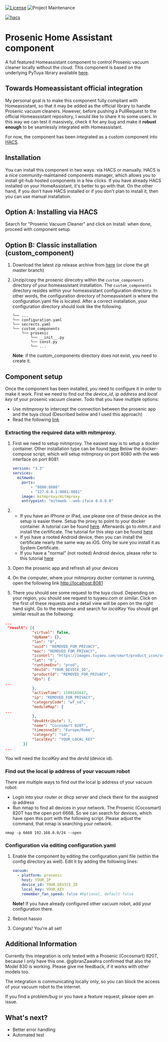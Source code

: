 [![License][license-shield]](LICENSE.md) ![Project Maintenance][maintenance-shield]

[![hacs][hacsbadge]][hacs]

# Prosenic Home Assistant component
A full featured Homeassistant component to control Prosenic vacuum cleaner locally without the cloud. 
This component is based on the underlying PyTuya library available [here][pytuya].

## Towards Homeassistant official integration
My personal goal is to make this component fully compliant with Homeassistant, so 
that it may be added as the official library to handle Prosenic vacuum cleaners. 
However, before pushing a PullRequest to the official Homeassistant repository, I would like to share it to some users.
In this way we can test it massively, check it for any bug and make it **robust enough** to be seamlessly integrated 
with Homeassistant.

For now, the component has been integrated as a custom component into [HACS][hacs].

## Installation
You can install this component in two ways: via HACS or manually.
HACS is a nice community-maintained components manager, which allows you to install git-hub hosted components in a few clicks.
If you have already HACS installed on your HomeAssistant, it's better to go with that.
On the other hand, if you don't have HACS installed or if you don't plan to install it, then you can use manual installation.

## Option A: Installing via HACS
Search for "Prosenic Vacuum Cleaner" and click on Install: when done, proceed with component setup.

## Option B: Classic installation (custom_component)
1. Download the latest zip release archive from [here][release-zip] (or clone the git master branch)
1. Unzip/copy the prosenic direcotry within the `custom_components` directory of your homeassistant installation.
The `custom_components` directory resides within your homeassistant configuration directory.
In other words, the configuration directory of homeassistant is where the configuration.yaml file is located.
After a correct installation, your configuration directory should look like the following.
    ```
    └── ...
    └── configuration.yaml
    └── secrects.yaml
    └── custom_components
        └── prosenic
            └── __init__.py
            └── const.py
            └── ...
    ```

    **Note**: if the custom_components directory does not exist, you need to create it.

## Component setup    
Once the component has been installed, you need to configure it in order to make it work.
First we need to find out the _device_id_, _ip address_ and _local key_ of your prosenic vacuum cleaner.
Todo that you have multiple options:
 * Use *mitmproxy* to intercept the connection between the prosenic app and the tuya cloud (Described below and I used this approach)
 * Read the following [link][tuyaapi-docs]
     
### Extracting the required data with mitmproxy.

1. First we need to setup mitmproxy. The easiest way is to setup a docker container. Other installation type can be found [here][mitmproxy-install]
    Below the docker-compose script, which will setup mitmproxy on port 8080 with the web interface on port 8081
    ```yaml
    version: "3.3"
    services:
      mitmweb:
        ports:
            - "8080:8080"
            - "127.0.0.1:8081:8081"
        image: mitmproxy/mitmproxy
        entrypoint: "mitmweb --web-iface 0.0.0.0"
    ```
1. 
    * If you have an iPhone or iPad, use please one of these device as the setup is easier there.
    Setup the proxy to point to your docker container. A tutorial can be found [here][ios-proxy].
    Afterwards go to _mitm.it_ and install the certificate. The tutorial for this step can be found [here][mitmproxy-certs]
    * If yoi have a rooted Android device, then you can install the certificate nearly the same way as iOS. Only be sure you install it as System Certificate.
    * If you have a "normal" (not rooted) Android device, please refer to this tutorial [here][mitmproxy-android]
    
1. Open the prosenic app and refresh all your devices
1. On the computer, where your mitmproxy docker container is running, open  the following link [http://localhost:8081](http://localhost:8081)
1. There you should see some request to the tuya cloud. Depending on your region, you should see request to tuyaeu.com or similar.
Click on the first of these requests and a detail view will be open on the right hand sight. Go to the response and search for _localKey_
You should get similar result as the follwoing:
```json
...
 "result": [{
            "virtual": false,
            "dpName": {},
            "lon": "0",
            "uuid": "REMOVED_FOR_PRIVACY",
            "mac": "REMOVED_FOR_PRIVACY",
            "iconUrl": "https://images.tuyaeu.com/smart/product_icon/sd.png",
            "lat": "0",
            "runtimeEnv": "prod",
            "devId": "YOUR_DEVICE_ID",
            "productId": "REMOVED_FOR_PRIVACY",
            "dps": {
...
            },
            "activeTime": 1580185647,
            "ip": "REMOVED_FOR_PRIVACY",
            "categoryCode": "wf_sd",
            "moduleMap": {
...
            },
            "devAttribute": 3,
            "name": "Cocosmart 820T",
            "timezoneId": "Europe/Rome",
            "category": "sd",
            "localKey": "YOUR_LOCAL_KEY"
        }]
...
```
You will need the _localKey_ and the _devId_ (device id).

### Find out the local ip address of your vacuum robot

There are multiple ways to find out the local ip address of your vacuum robot:
* Login into your router or dhcp server and check there for the assigned ip address
* Run nmap to find all devices in your network.
The Prosenic (Cocosmart) 820T has the open port 6668. 
So we can search for devices, which have open this port with the following script. Please adjust the command, that nmap is searching your network.
```shell script
nmap -p 6668 192.168.0.0/24 --open
```

### Configuration via editing configuration.yaml

1. Enable the component by editing the configuration.yaml file (within the config directory as well).
Edit it by adding the following lines:
    ```yaml
    vacuum:
      - platform: prosenic
        host: YOUR_IP
        device_id: YOUR_DEVICE_ID
        local_key: YOUR_KEY
        remember_fan_speed: false #Optional, default false
    ```
    **Note!** If you have already configured other vacuum robot, add your configuration there.

1. Reboot hassio
1. Congrats! You're all set!

## Additional Information

Currently this integration is only tested with a Prosenic (Cocosmart) 820T, because I only have this one.
@gibranZawahra confirmed that also the Model 830 is working.
Please give me feedback, if it works with other models too.

The integration is communicating locally only, so you can block the access of your vacuum robot to the internet.

If you find a problem/bug or you have a feature request, please open an issue.


## What's next?
- Better error handling
- Automated test

[hacs]: https://hacs.xyz
[hacsbadge]: https://img.shields.io/badge/HACS-CUSTOM-inactive?style=for-the-badge
[license-shield]: https://img.shields.io/github/license/FeikoJoosten/ha-prosenic?style=for-the-badge
[maintenance-shield]: https://img.shields.io/badge/Maintainer-Feiko%20Joosten-blue?style=for-the-badge
[pytuya]: https://github.com/clach04/python-tuya
[tuyaapi-docs]: https://github.com/codetheweb/tuyapi/blob/master/docs/SETUP.md
[release-zip]: https://github.com/FeikoJoosten/ha-prosenic/releases/latest/download/prosenic.zip

[mitmproxy-install]: https://docs.mitmproxy.org/stable/overview-installation/
[mitmproxy-certs]: https://docs.mitmproxy.org/stable/concepts-certificates/
[mitmproxy-android]: https://docs.mitmproxy.org/stable/howto-install-system-trusted-ca-android/
[ios-proxy]: http://www.iphonehacks.com/2017/02/how-to-configure-use-proxy-iphone-ipad.html
